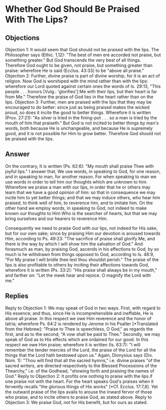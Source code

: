# Whether God Should Be Praised With The Lips?
## Objections
Objection 1: It would seem that God should not be praised with the lips. The Philosopher says (Ethic. 1,12): "The best of men ere accorded not praise, but something greater." But God transcends the very best of all things. Therefore God ought to be given, not praise, but something greater than praise: wherefore He is said (Ecclus. 43:33) to be "above all praise."
Objection 2: Further, divine praise is part of divine worship, for it is an act of religion. Now God is worshiped with the mind rather than with the lips: wherefore our Lord quoted against certain ones the words of Is. 29:13, "This people . . . honors [Vulg.: 'glorifies'] Me with their lips, but their heart is far from Me." Therefore the praise of God lies in the heart rather than on the lips.
Objection 3: Further, men are praised with the lips that they may be encouraged to do better: since just as being praised makes the wicked proud, so does it incite the good to better things. Wherefore it is written (Prov. 27:21): "As silver is tried in the fining-pot . . . so a man is tried by the mouth of him that praiseth." But God is not incited to better things by man's words, both because He is unchangeable, and because He is supremely good, and it is not possible for Him to grow better. Therefore God should not be praised with the lips.
## Answer
On the contrary, It is written (Ps. 62:6): "My mouth shall praise Thee with joyful lips."
I answer that, We use words, in speaking to God, for one reason, and in speaking to man, for another reason. For when speaking to man we use words in order to tell him our thoughts which are unknown to him. Wherefore we praise a man with our lips, in order that he or others may learn that we have a good opinion of him: so that in consequence we may incite him to yet better things; and that we may induce others, who hear him praised, to think well of him, to reverence him, and to imitate him. On the other hand we employ words, in speaking to God, not indeed to make known our thoughts to Him Who is the searcher of hearts, but that we may bring ourselves and our hearers to reverence Him.

Consequently we need to praise God with our lips, not indeed for His sake, but for our own sake; since by praising Him our devotion is aroused towards Him, according to Ps. 49:23: "The sacrifice of praise shall glorify Me, and there is the way by which I will show him the salvation of God." And forasmuch as man, by praising God, ascends in his affections to God, by so much is he withdrawn from things opposed to God, according to Is. 48:9, "For My praise I will bridle thee lest thou shouldst perish." The praise of the lips is also profitable to others by inciting their affections towards God, wherefore it is written (Ps. 33:2): "His praise shall always be in my mouth," and farther on: "Let the meek hear and rejoice. O magnify the Lord with me."
## Replies
Reply to Objection 1: We may speak of God in two ways. First, with regard to His essence; and thus, since He is incomprehensible and ineffable, He is above all praise. In this respect we owe Him reverence and the honor of latria; wherefore Ps. 64:2 is rendered by Jerome in his Psalter [*Translated from the Hebrew]: "Praise to Thee is speechless, O God," as regards the first, and as to the second, "A vow shall be paid to Thee." Secondly, we may speak of God as to His effects which are ordained for our good. In this respect we owe Him praise; wherefore it is written (Is. 63:7): "I will remember the tender mercies of the Lord, the praise of the Lord for all the things that the Lord hath bestowed upon us." Again, Dionysius says (Div. Nom. 1): "Thou wilt find that all the sacred hymns," i.e. divine praises "of the sacred writers, are directed respectively to the Blessed Processions of the Thearchy," i.e. of the Godhead, "showing forth and praising the names of God."
Reply to Objection 2: It profits one nothing to praise with the lips if one praise not with the heart. For the heart speaks God's praises when it fervently recalls "the glorious things of His works" [*Cf. Ecclus. 17:7,8]. Yet the outward praise of the lips avails to arouse the inward fervor of those who praise, and to incite others to praise God, as stated above.
Reply to Objection 3: We praise God, not for His benefit, but for ours as stated.